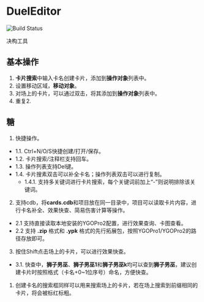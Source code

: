 # DuelEditor

![Build Status](https://github.com/Wind2009-Louse/DuelEditor/actions/workflows/main.yml/badge.svg)

决构工具

## 基本操作

1. **卡片搜索**中输入卡名创建卡片，添加到**操作对象**列表中。
2. 设置移动区域，**移动对象**。
3. 对场上的卡片，可以通过双击，将其添加到**操作对象**列表中。
4. 重复2. 

## 糖

1. 快捷操作。
- 1.1. Ctrl+N/O/S快捷创建/打开/保存。
- 1.2. 卡片搜索/注释栏支持回车。
- 1.3. 操作列表支持Del键。
- 1.4. 卡片搜素双击可以补全卡名；操作列表双击可以进行复制。
  - 1.4.1. 支持多关键词进行卡片搜索，每个关键词前加上“-”则说明排除该关键词。
2. 支持cdb，将**cards.cdb**和项目放在同一目录中，项目可以读取卡片内容，进行卡名补全、效果快查、简易伤害计算等操作。
- 2.1 支持直接读取本地安装的YGOPro2配置，进行效果查询、卡图查看。
- 2.2 支持 **.zip** 格式和 **.ypk** 格式的先行拓展包，按照YGOPro1/YGOPro2的路径存放即可。
3. 按住Shift点击场上的卡片，可以进行效果快查。
- 3.1. 快查中，**狮子男巫**、**狮子男巫1**和**狮子男巫k**均可以查到**狮子男巫**，建议创建卡片时按照格式（卡名+0~1位序号）命名，方便快查。
1. 创建卡名的搜索框同样可以用来搜索场上的卡片，若在场上搜索到前缀相同的卡片，将会被标红标粗。